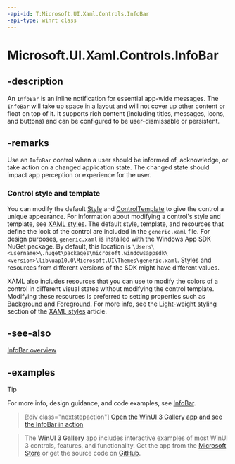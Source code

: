 ```yaml
---
-api-id: T:Microsoft.UI.Xaml.Controls.InfoBar
-api-type: winrt class
---
```


# Microsoft.UI.Xaml.Controls.InfoBar

<!--
public class InfoBar : Windows.UI.Xaml.Controls.Control
-->


## -description

An `InfoBar` is an inline notification for essential app-wide messages. The `InfoBar` will take up space in a layout and will not cover up other content or float on top of it. It supports rich content (including titles, messages, icons, and buttons) and can be configured to be user-dismissable or persistent.

## -remarks

Use an `InfoBar` control when a user should be informed of, acknowledge, or take action on a changed application state. The changed state should impact app perception or experience for the user.  

### Control style and template

You can modify the default [Style](../microsoft.ui.xaml/style.md) and [ControlTemplate](controltemplate.md) to give the control a unique appearance. For information about modifying a control's style and template, see [XAML styles](/windows/apps/design/style/xaml-styles). The default style, template, and resources that define the look of the control are included in the `generic.xaml` file. For design purposes, `generic.xaml` is installed with the Windows App SDK NuGet package. By default, this location is `\Users\<username>\.nuget\packages\microsoft.windowsappsdk\<version>\lib\uap10.0\Microsoft.UI\Themes\generic.xaml`. Styles and resources from different versions of the SDK might have different values.

XAML also includes resources that you can use to modify the colors of a control in different visual states without modifying the control template. Modifying these resources is preferred to setting properties such as [Background](control_background.md) and [Foreground](control_foreground.md). For more info, see the [Light-weight styling](/windows/apps/design/style/xaml-styles#lightweight-styling) section of the [XAML styles](/windows/apps/design/style/xaml-styles) article.

## -see-also

[InfoBar overview](/windows/apps/design/controls/infobar)

## -examples

> [!TIP]
> For more info, design guidance, and code examples, see [InfoBar](/windows/apps/design/controls/infobar).

> [!div class="nextstepaction"]
> [Open the WinUI 3 Gallery app and see the InfoBar in action](winui3gallery:/item/InfoBar)

> The **WinUI 3 Gallery** app includes interactive examples of most WinUI 3 controls, features, and functionality. Get the app from the [Microsoft Store](https://www.microsoft.com/store/productId/9P3JFPWWDZRC) or get the source code on [GitHub](https://github.com/microsoft/WinUI-Gallery).
